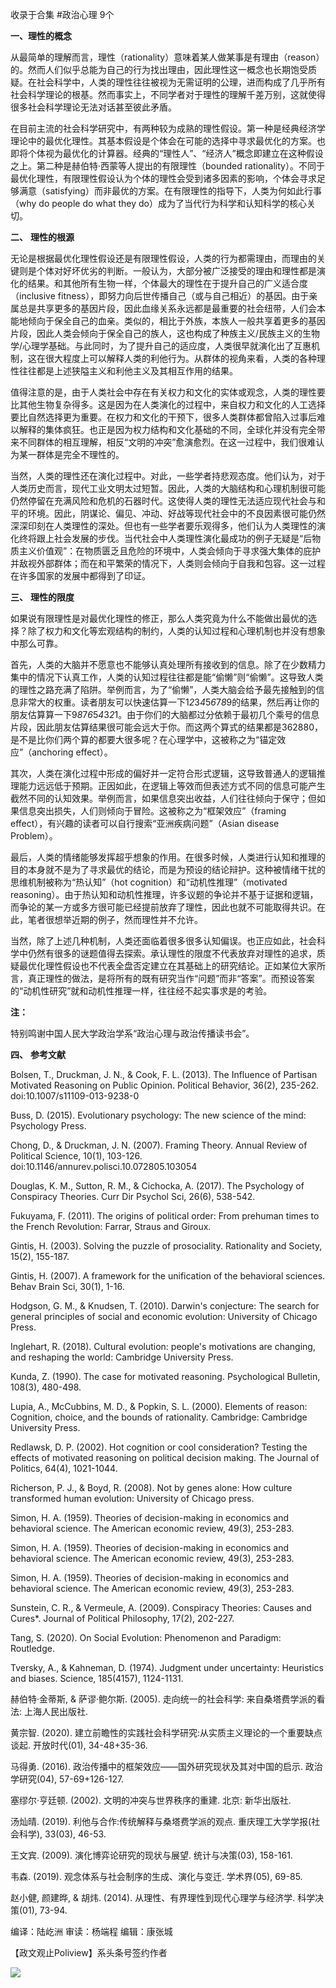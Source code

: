 

收录于合集 #政治心理 9个

  

  

  

**一、理性的概念**  

  

从最简单的理解而言，理性（rationality）意味着某人做某事是有理由（reason）的。然而人们似乎总能为自己的行为找出理由，因此理性这一概念也长期饱受质疑。在社会科学中，人类的理性往往被视为无需证明的公理，进而构成了几乎所有社会科学理论的根基。然而事实上，不同学者对于理性的理解千差万别，这就使得很多社会科学理论无法对话甚至彼此矛盾。

  

在目前主流的社会科学研究中，有两种较为成熟的理性假设。第一种是经典经济学理论中的最优化理性。其基本假设是个体会在可能的选择中寻求最优化的方案。也即将个体视为最优化的计算器。经典的“理性人”、“经济人”概念即建立在这种假设之上。第二种是赫伯特·西蒙等人提出的有限理性（bounded
rationality）。不同于最优化理性，有限理性假设认为个体的理性会受到诸多因素的影响，个体会寻求足够满意（satisfying）而非最优的方案。在有限理性的指导下，人类为何如此行事（why
do people do what they do）成为了当代行为科学和认知科学的核心关切。

  

  

 **二、** **理性的根源**

  

无论是根据最优化理性假设还是有限理性假设，人类的行为都需理由，而理由的关键则是个体对好坏优劣的判断。一般认为，大部分被广泛接受的理由和理性都是演化的结果。和其他所有生物一样，个体最大的理性在于提升自己的广义适合度（inclusive
fitness），即努力向后世传播自己（或与自己相近）的基因。由于亲属总是共享更多的基因片段，因此血缘关系永远都是最重要的社会纽带，人们会本能地倾向于保全自己的血亲。类似的，相比于外族，本族人一般共享着更多的基因片段，因此人类会倾向于保全自己的族人，这也构成了种族主义/民族主义的生物学/心理学基础。与此同时，为了提升自己的适应度，人类很早就演化出了互惠机制，这在很大程度上可以解释人类的利他行为。从群体的视角来看，人类的各种理性往往都是上述狭隘主义和利他主义及其相互作用的结果。

  

值得注意的是，由于人类社会中存在有关权力和文化的实体或观念，人类的理性要比其他生物复杂得多。这是因为在人类演化的过程中，来自权力和文化的人工选择要比自然选择更为重要。在权力和文化的干预下，很多人类群体都曾陷入过事后难以解释的集体疯狂。也正是因为权力结构和文化基础的不同，全球化并没有完全带来不同群体的相互理解，相反“文明的冲突”愈演愈烈。在这一过程中，我们很难认为某一群体是完全不理性的。

  

当然，人类的理性还在演化过程中。对此，一些学者持悲观态度。他们认为，对于人类历史而言，现代工业文明太过短暂。因此，人类的大脑结构和心理机制很可能仍然停留在充满风险和危机的石器时代。这使得人类的理性无法适应现代社会与和平的环境。因此，阴谋论、偏见、冲动、好战等现代社会中的不良因素很可能仍然深深印刻在人类理性的深处。但也有一些学者要乐观得多，他们认为人类理性的演化终将跟上社会发展的步伐。当代社会中人类理性演化最成功的例子无疑是“后物质主义价值观”：在物质匮乏且危险的环境中，人类会倾向于寻求强大集体的庇护并敌视外部群体；而在和平繁荣的情况下，人类则会倾向于自我和包容。这一过程在许多国家的发展中都得到了印证。

  

  

 **三、** **理性的限度**

  

如果说有限理性是对最优化理性的修正，那么人类究竟为什么不能做出最优的选择？除了权力和文化等宏观结构的制约，人类的认知过程和心理机制也并没有想象中那么可靠。

  

首先，人类的大脑并不愿意也不能够认真处理所有接收到的信息。除了在少数精力集中的情况下认真工作，人类的认知过程往往都是能“偷懒”则“偷懒”。这导致人类的理性之路充满了陷阱。举例而言，为了“偷懒”，人类大脑会给予最先接触到的信息非常大的权重。读者朋友可以快速估算一下1*2*3*4*5*6*7*8*9的结果，然后再让你的朋友估算算一下9*8*7*6*5*4*3*2*1。由于你们的大脑都过分依赖于最初几个乘号的信息片段，因此朋友估算结果很可能会远大于你。而这两个算式的结果都是362880，是不是比你们两个算的都要大很多呢？在心理学中，这被称之为“锚定效应”（anchoring
effect）。

  

其次，人类在演化过程中形成的偏好并一定符合形式逻辑，这导致普通人的逻辑推理能力远远低于预期。正因如此，在逻辑上等效而但表述方式不同的信息可能产生截然不同的认知效果。举例而言，如果信息突出收益，人们往往倾向于保守；但如果信息突出损失，人们则倾向于冒险。这被称之为“框架效应”（framing
effect），有兴趣的读者可以自行搜索“亚洲疾病问题”（Asian disease Problem）。

  

最后，人类的情绪能够发挥超乎想象的作用。在很多时候，人类进行认知和推理的目的本身就不是为了寻求最优的结论，而是为预设的结论辩护。这种被情绪干扰的思维机制被称为“热认知”（hot
cognition）和“动机性推理”（motivated
reasoning）。由于热认知和动机性推理，许多议题的争论并不基于证据和逻辑，而争论的某一方或多方很可能已经提前放弃了理性，因此也就不可能取得共识。在此，笔者很想举近期的例子，然而理性并不允许。

  

当然，除了上述几种机制，人类还面临着很多很多认知偏误。也正应如此，社会科学中仍然有很多的谜题值得去探索。承认理性的限度不代表放弃对理性的追求，质疑最优化理性假设也不代表全盘否定建立在其基础上的研究结论。正如某位大家所言，真正理性的做法，是将所有的既有研究当作“问题”而非“答案”。而预设答案的“动机性研究”就和动机性推理一样，往往经不起实事求是的考验。

  

 **注：**

特别鸣谢中国人民大学政治学系“政治心理与政治传播读书会”。

  

  

 **四、** **参考文献**

  

Bolsen, T., Druckman, J. N., & Cook, F. L. (2013). The Influence of Partisan
Motivated Reasoning on Public Opinion. Political Behavior, 36(2), 235-262.
doi:10.1007/s11109-013-9238-0

Buss, D. (2015). Evolutionary psychology: The new science of the mind:
Psychology Press.

Chong, D., & Druckman, J. N. (2007). Framing Theory. Annual Review of
Political Science, 10(1), 103-126.
doi:10.1146/annurev.polisci.10.072805.103054

Douglas, K. M., Sutton, R. M., & Cichocka, A. (2017). The Psychology of
Conspiracy Theories. Curr Dir Psychol Sci, 26(6), 538-542.

Fukuyama, F. (2011). The origins of political order: From prehuman times to
the French Revolution: Farrar, Straus and Giroux.

Gintis, H. (2003). Solving the puzzle of prosociality. Rationality and
Society, 15(2), 155-187.

Gintis, H. (2007). A framework for the unification of the behavioral sciences.
Behav Brain Sci, 30(1), 1-16.

Hodgson, G. M., & Knudsen, T. (2010). Darwin's conjecture: The search for
general principles of social and economic evolution: University of Chicago
Press.

Inglehart, R. (2018). Cultural evolution: people's motivations are changing,
and reshaping the world: Cambridge University Press.

Kunda, Z. (1990). The case for motivated reasoning. Psychological Bulletin,
108(3), 480-498.

Lupia, A., McCubbins, M. D., & Popkin, S. L. (2000). Elements of reason:
Cognition, choice, and the bounds of rationality. Cambridge: Cambridge
University Press.

Redlawsk, D. P. (2002). Hot cognition or cool consideration? Testing the
effects of motivated reasoning on political decision making. The Journal of
Politics, 64(4), 1021-1044.

Richerson, P. J., & Boyd, R. (2008). Not by genes alone: How culture
transformed human evolution: University of Chicago press.

Simon, H. A. (1959). Theories of decision-making in economics and behavioral
science. The American economic review, 49(3), 253-283.

Simon, H. A. (1959). Theories of decision-making in economics and behavioral
science. The American economic review, 49(3), 253-283.

Simon, H. A. (1959). Theories of decision-making in economics and behavioral
science. The American economic review, 49(3), 253-283.

Sunstein, C. R., & Vermeule, A. (2009). Conspiracy Theories: Causes and
Cures*. Journal of Political Philosophy, 17(2), 202-227.

Tang, S. (2020). On Social Evolution: Phenomenon and Paradigm: Routledge.

Tversky, A., & Kahneman, D. (1974). Judgment under uncertainty: Heuristics and
biases. Science, 185(4157), 1124-1131.

赫伯特·金蒂斯, & 萨谬·鲍尔斯. (2005). 走向统一的社会科学: 来自桑塔费学派的看法: 上海人民出版社.

黄宗智. (2020). 建立前瞻性的实践社会科学研究:从实质主义理论的一个重要缺点谈起. 开放时代(01), 34-48+35-36.

马得勇. (2016). 政治传播中的框架效应——国外研究现状及其对中国的启示. 政治学研究(04), 57-69+126-127.

塞缪尔·亨廷顿. (2002). 文明的冲突与世界秩序的重建. 北京: 新华出版社.

汤灿晴. (2019). 利他与合作:传统解释与桑塔费学派的观点. 重庆理工大学学报(社会科学), 33(03), 46-53.

王文宾. (2009). 演化博弈论研究的现状与展望. 统计与决策(03), 158-161.

韦森. (2019). 观念体系与社会制序的生成、演化与变迁. 学术界(05), 69-85.

赵小健, 颜建晔, & 胡炜. (2014). 从理性、有界理性到现代心理学与经济学. 科学决策(01), 73-94.

  

编译：陆屹洲 审读：杨端程 编辑：康张城

【政文观止Poliview】系头条号签约作者

  

![](/images/326/2.jpeg)

  

